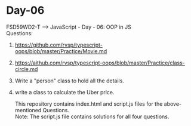 # Day-06
FSD59WD2-T --> JavaScript - Day - 06: OOP in JS  
Questions:  
1. https://github.com/rvsp/typescript-oops/blob/master/Practice/Movie.md  
2. https://aithub.com/rvsp/typescript-oops/blob/master/Practice/class-circle.md  
3. Write a "person" class to hold all the details.  
4. write a class to calculate the Uber price.

   This repository contains index.html and script.js files for the above-mentioned Questions.  
   Note: The script.js file contains solutions for all four questions.

